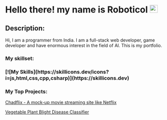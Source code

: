 # Hello there! my name is Roboticol <img src="https://media.giphy.com/media/hvRJCLFzcasrR4ia7z/giphy.gif" width="25px">

## Description:
Hi, I am a programmer from India. I am a full-stack web developer, game developer and have enormous interest in the field of AI. This is my portfolio.

### My skillset:
<h3>
[![My Skills](https://skillicons.dev/icons?i=js,html,css,cpp,csharp)](https://skillicons.dev)
</h3>
  
### My Top Projects:
[Chadflix - A mock-up movie streaming site like Netflix](https://github.com/OishikGuha/chadflix)

[Vegetable Plant Blight Disease Classifier](https://github.com/Roboticol/Vegetable-Plant-Blight-Disease-Classifier)
